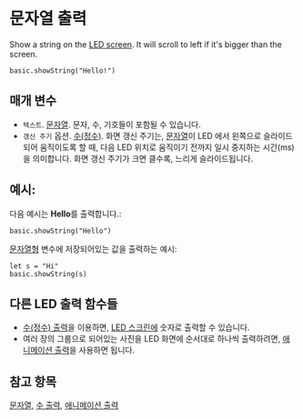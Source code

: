 # 문자열 출력

Show a string on the [LED screen](/device/screen). It will scroll to left if it's bigger than the screen.

```sig
basic.showString("Hello!")
```

## 매개 변수

* `텍스트`. [문자열](/types/string). 문자, 수, 기호들이 포함될 수 있습니다.
* `갱신 주기` 옵션. [수(정수)](/types/number). 화면 갱신 주기는, [문자열](/types/string)이 LED 에서 왼쪽으로 슬라이드 되어 움직이도록 할 때, 다음 LED 위치로 움직이기 전까지 일시 중지하는 시간(ms)을 의미합니다. 화면 갱신 주기가 크면 클수록, 느리게 슬라이드됩니다.

## 예시:

다음 예시는 **Hello**를 출력합니다.:

```blocks
basic.showString("Hello")
```

[문자열형](/types/string) 변수에 저장되어있는 값을 출력하는 예시:

```blocks
let s = "Hi"
basic.showString(s)
```

## 다른 LED 출력 함수들

* [수(정수) 출력](/reference/basic/show-number)을 이용하면, [LED 스크린에](/device/screen) 숫자로 출력할 수 있습니다.
* 여러 장의 그룹으로 되어있는 사진을 LED 화면에 순서대로 하나씩 출력하려면, [애니메이션 출력](/reference/basic/show-animation)을 사용하면 됩니다.

## 참고 항목

[문자열](/types/string), [수 출력](/reference/basic/show-number), [애니메이션 출력](/reference/basic/show-animation)
